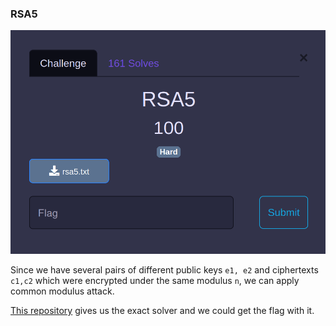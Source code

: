 
### RSA5

![RSA5](https://github.com/Hed6eH0g/ctf/blob/main/2023/byuctf/crypto/rsa5/figs/rsa5_0.png)

Since we have several pairs of different public keys `e1, e2` and ciphertexts `c1,c2` which were encrypted under the same modulus `n`, we can apply common modulus attack.

[This repository](https://github.com/HexPandaa/RSA-Common-Modulus-Attack/blob/master/rsa-cm.py) gives us the exact solver and we could get the flag with it.
